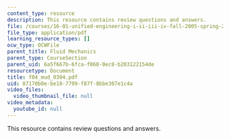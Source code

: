 ```yaml
---
content_type: resource
description: This resource contains review questions and answers.
file: /courses/16-01-unified-engineering-i-ii-iii-iv-fall-2005-spring-2006/87170b0ebe187799f87f8bbe307e1c4a_f04_mud_0304.pdf
file_type: application/pdf
learning_resource_types: []
ocw_type: OCWFile
parent_title: Fluid Mechanics
parent_type: CourseSection
parent_uid: 6a5f667b-6fca-f068-0ec8-b203122154de
resourcetype: Document
title: f04_mud_0304.pdf
uid: 87170b0e-be18-7799-f87f-8bbe307e1c4a
video_files:
  video_thumbnail_file: null
video_metadata:
  youtube_id: null
---
```

This resource contains review questions and answers.